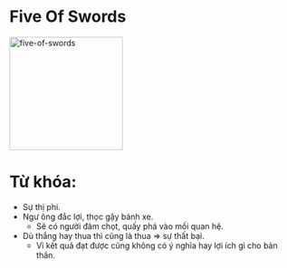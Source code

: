 # Five Of Swords

<img style="width: 200px;" alt="five-of-swords"
  src="https://www.alittlesparkofjoy.com/wp-content/uploads/2020/08/five-of-swords-tarot-card.webp">

**Từ khóa:**
===

* Sự thị phi.
* Ngư ông đắc lợi, thọc gậy bánh xe.
  * Sẽ có người đâm chọt, quấy phá vào mối quan hệ.
* Dù thắng hay thua thì cũng là thua => sự thất bại.
  * Vì kết quả đạt được cũng không có ý nghĩa hay lợi ích gì cho bản thân.
